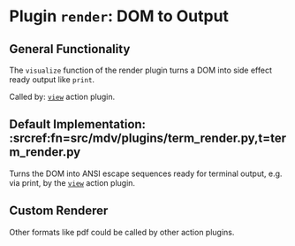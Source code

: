 # Plugin `render`: DOM to Output

## General Functionality

The `visualize` function of the render plugin turns a DOM into side effect ready output like
`print`.

Called by: [`view`](./view.md) action plugin. 

## Default Implementation: :srcref:fn=src/mdv/plugins/term_render.py,t=term_render.py

Turns the DOM into ANSI escape sequences ready for terminal output, e.g. via print, by the
[`view`](./view.md) action plugin.



## Custom Renderer

Other formats like pdf could be called by other action plugins.
